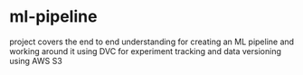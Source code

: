 # ml-pipeline
project covers the end to end understanding for creating an ML pipeline and working around it using DVC for experiment tracking and data versioning using AWS S3
